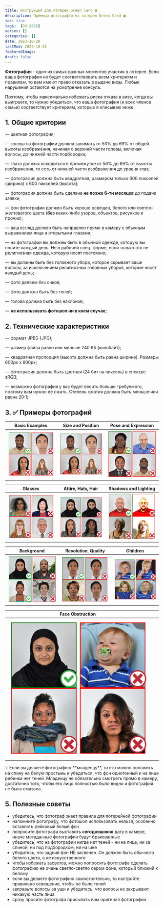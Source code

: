 ```yaml
---
title: Инструкция для лотереи Green Card 🍀
description: Примеры фотографий на лотерею Green Card 🍀
toc: true
tags:  [DV-2025]
series: []
categories: []
date: 2023-10-28
lastMod: 2023-10-28
featuredImage:
draft: false
---
```



**Фотография** - один из самых важных моментов участия в лотерее. Если ваша фотография не будет соответствовать всем критериям и правилам, то вам имеют право отказать в выдаче визы. Любые нарушения остаются на усмотрение консула.

Поэтому, чтобы максимально избежать риска отказа в визе, когда вы выиграете, то нужно убедиться, что ваша фотография (и всех членов семьи) соответствует критериям, которые я описываю ниже.

## 1. Общие критерии

— цветная фотография;

— голова на фотографии должна занимать от 50% до 69% от общей высоты изображения, начиная с верхней части головы, включая волосы, до нижней части подбородка;

— глаза должны находиться в промежутке от 56% до 69% от высоты изображения, то есть от нижней части изображения до уровня глаз;

— фотография должна быть квадратная, размером только 600 пикселей (ширина) х 600 пикселей (высота);

— фотография должна быть сделана **не позже 6-ти месяцев** до подачи заявки;

— фон фотографии должен быть хорошо освещен, белого или светло-желтоватого цвета (**без** каких-либо узоров, объектов, рисунков и прочих);

— ваш взгляд должен быть направлен прямо в камеру с обычным выражением лица и открытыми глазами;

— на фотографии вы должны быть в обычной одежде, которую вы носите каждый день. Не в рабочей спец. форме, если только это не религиозная одежда, которую носят постоянно;

— вы должны быть без головного убора, которое скрывает ваши волосы, за исключением религиозных головных уборов, которые носят каждый день;

— фото делаем без очков;

— фото должно быть без теней;

— голова должна быть без наклонов;

— **не использовать фотошоп ни в коем случае;**

## 2. Технические характеристики

— формат JPEG (JPG);

— размер файла равен или меньше 240 Кб (килобайт);

— квадратная пропорция (высота должна быть равна ширине). Размеры 600px x 600px;

— фотография должна быть цветная (24 бит на пиксель) в спектре sRGB;

— возможно фотография у вас будет весить больше требуемого, поэтому вам нужно ее сжать. Степень сжатия должна быть меньше или равна 20:1;

## 3. ✅ Примеры фотографий

|                          Basic Examples                          |                     Size and Position                      |                     Pose and Expression                      |
| :--------------------------------------------------------------: | :--------------------------------------------------------: | :----------------------------------------------------------: |
| ![Basic Examples](/ru/posts/green-card/assets/basic-example.png) | ![Examples](/ru/posts/green-card/assets/size-position.png) | ![Examples](/ru/posts/green-card/assets/pose-expression.png) |

|                          Glasses                           |                   Attire, Hats, Hair                   |                 Shadows and Lighting                 |
| :--------------------------------------------------------: | :----------------------------------------------------: | :--------------------------------------------------: |
| ![Basic Examples](/ru/posts/green-card/assets/glasses.png) | ![Examples](/ru/posts/green-card/assets/hats-hair.png) | ![Examples](/ru/posts/green-card/assets/shadows.png) |

|                          Background                           |                   Resolution, Quality                   |                       Children                        |
| :-----------------------------------------------------------: | :-----------------------------------------------------: | :---------------------------------------------------: |
| ![Basic Examples](/ru/posts/green-card/assets/background.png) | ![Examples](/ru/posts/green-card/assets/resolution.png) | ![Examples](/ru/posts/green-card/assets/children.png) |

|                    Face Obstruction                     |       |       |
| :-----------------------------------------------------: | :---: | :---: |
| ![Basic Examples](/ru/posts/green-card/assets/face.png) |       |       |

<aside>
💡 Если вы делаете фотографию **младенцу**, то его можно положить на спину на белую простынь и убедиться, что фон однотонный и на лице ребенка нет теней. Младенцу не обязательно смотреть прямо в камеру, достаточно того, чтобы его лицо полностью было видно и фотография не была смазана.

</aside>

## 5. Полезные советы

- убедитесь, что фотограф знает правила для лотерейной фотографии
- напомните фотографу, что фотошоп использовать нельзя, особенно вставлять фейковый белый фон
- попросите фотографа выставить **сегодняшнюю** дату в камере, иначе метаданные фотографии будут бракованные
- убедитесь, что на фотографии нигде нет теней - ни на лице, ни за спиной, ни под подбородком, ни на шее
- убедитесь, что задний фон НЕ засвечен. Он должен быть обычного белого цвета, а не искусственного
- чтобы избежать засветов, можно попросить фотографа сделать фотографию на очень светло-светло сером фоне, который близкий к белому
- если вы делаете фотографию самостоятельно, то настройте правильно освещение, чтобы не было теней
- заправьте волосы за уши и убедитесь, что волосы не закрывают никакую часть лица
- сразу просите фотографа присылать вам оригинал фотографии
